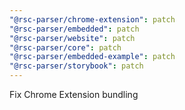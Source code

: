 ```yaml
---
"@rsc-parser/chrome-extension": patch
"@rsc-parser/embedded": patch
"@rsc-parser/website": patch
"@rsc-parser/core": patch
"@rsc-parser/embedded-example": patch
"@rsc-parser/storybook": patch
---
```


Fix Chrome Extension bundling
